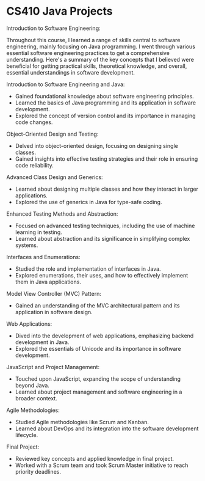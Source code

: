 # CS410 Java Projects
Introduction to Software Engineering:

Throughout this course, I learned a range of skills central to software engineering, mainly focusing on Java programming. I went through various essential software engineering practices to get a comprehensive understanding. Here's a summary of the key concepts that I believed were beneficial for getting practical skills, theoretical knowledge, and overall, essential understandings in software development.

Introduction to Software Engineering and Java:
  - Gained foundational knowledge about software engineering principles.
  - Learned the basics of Java programming and its application in software development.
  - Explored the concept of version control and its importance in managing code changes.

Object-Oriented Design and Testing:
  - Delved into object-oriented design, focusing on designing single classes.
  - Gained insights into effective testing strategies and their role in ensuring code reliability.

Advanced Class Design and Generics:
  - Learned about designing multiple classes and how they interact in larger applications.
  - Explored the use of generics in Java for type-safe coding.

Enhanced Testing Methods and Abstraction:
  - Focused on advanced testing techniques, including the use of machine learning in testing.
  - Learned about abstraction and its significance in simplifying complex systems.

Interfaces and Enumerations:
  - Studied the role and implementation of interfaces in Java.
  - Explored enumerations, their uses, and how to effectively implement them in Java applications.

Model View Controller (MVC) Pattern:
  - Gained an understanding of the MVC architectural pattern and its application in software design.

Web Applications:
  - Dived into the development of web applications, emphasizing backend development in Java.
  - Explored the essentials of Unicode and its importance in software development.

JavaScript and Project Management:
  - Touched upon JavaScript, expanding the scope of understanding beyond Java.
  - Learned about project management and software engineering in a broader context.

Agile Methodologies:
  - Studied Agile methodologies like Scrum and Kanban.
  - Learned about DevOps and its integration into the software development lifecycle.

Final Project:
  - Reviewed key concepts and applied knowledge in final project.
  - Worked with a Scrum team and took Scrum Master initiative to reach priority deadlines.
